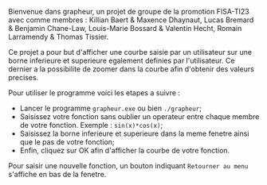 Bienvenue dans grapheur, un projet de groupe de la promotion FISA-TI23 avec comme membres :
Killian Baert & Maxence Dhaynaut, Lucas Bremard & Benjamin Chane-Law, Louis-Marie Bossard & Valentin Hecht, Romain Larramendy & Thomas Tissier.

Ce projet a pour but d'afficher une courbe saisie par un utilisateur sur une borne inferieure et superieure egalement definies par l'utilisateur. Ce dernier a la possibilite de zoomer dans la courbe afin d'obtenir des valeurs precises.

Pour utiliser le programme voici les etapes a suivre :

- Lancer le programme <code>grapheur.exe</code> ou bien <code>./grapheur</code>;
- Saisissez votre fonction sans oublier un operateur entre chaque membre de votre fonction. Exemple : <code>sin(x)*cos(x)</code>;
- Saisissez la borne inferieure et superieure dans la meme fenetre ainsi que le pas de votre fonction;
- Enfin, cliquez sur OK afin d'afficher la courbe de votre fonction.

Pour saisir une nouvelle fonction, un bouton indiquant <code>Retourner au menu</code> s'affiche en bas de la fenetre.